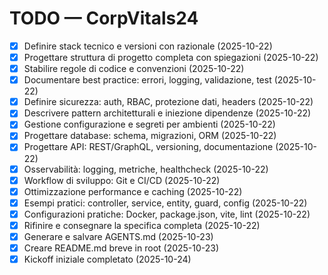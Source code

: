 # TODO — CorpVitals24

- [x] Definire stack tecnico e versioni con razionale (2025-10-22)
- [x] Progettare struttura di progetto completa con spiegazioni (2025-10-22)
- [x] Stabilire regole di codice e convenzioni (2025-10-22)
- [x] Documentare best practice: errori, logging, validazione, test (2025-10-22)
- [x] Definire sicurezza: auth, RBAC, protezione dati, headers (2025-10-22)
- [x] Descrivere pattern architetturali e iniezione dipendenze (2025-10-22)
- [x] Gestione configurazione e segreti per ambienti (2025-10-22)
- [x] Progettare database: schema, migrazioni, ORM (2025-10-22)
- [x] Progettare API: REST/GraphQL, versioning, documentazione (2025-10-22)
- [x] Osservabilità: logging, metriche, healthcheck (2025-10-22)
- [x] Workflow di sviluppo: Git e CI/CD (2025-10-22)
- [x] Ottimizzazione performance e caching (2025-10-22)
- [x] Esempi pratici: controller, service, entity, guard, config (2025-10-22)
- [x] Configurazioni pratiche: Docker, package.json, vite, lint (2025-10-22)
- [x] Rifinire e consegnare la specifica completa (2025-10-22)
 - [x] Generare e salvare AGENTS.md (2025-10-23)
 - [x] Creare README.md breve in root (2025-10-23)
 - [x] Kickoff iniziale completato (2025-10-24)
